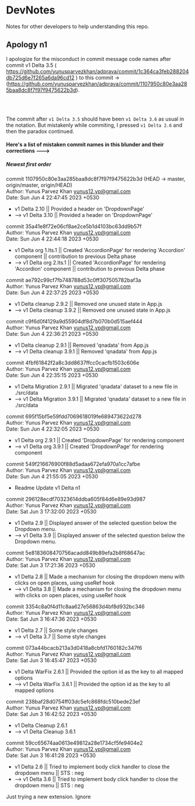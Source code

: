 # DevNotes
Notes for other developers to help understanding this repo.

## Apology n1
I apologize for the misconduct in commit message code names after commit v1 Delta 3.5 ( https://github.com/yunusparvezkhan/adprava/commit/1c364ca3feb288204db725d6e7f265a6da96cd12 ) to this commit -> (https://github.com/yunusparvezkhan/adprava/commit/1107950c80e3aa285baa8dc8f7f97f9475622b3d).

<br>
<br>

The commit after `v1 Delta 3.5` should have been `v1 Delta 3.6` as usual in the notation. But mistakenly while commiting, I pressed `v1 Delta 2.6` and then the paradox continued.
<br>
#### Here's a list of mistaken commit names in this blunder and their corrections --->

##### Newest first order
 
commit 1107950c80e3aa285baa8dc8f7f97f9475622b3d (HEAD -> master, origin/master, origin/HEAD) <br>
Author: Yunus Parvez Khan <yunus12.yp@gmail.com> <br>
Date:   Sun Jun 4 22:47:45 2023 +0530 <br>
 
* v1 Delta 2.10 || Provided a header on 'DropdownPage' 
* --> v1 Delta 3.10 || Provided a header on 'DropdownPage' 

commit 35a41e8f72e06cf8ae2ce5b1d4103bc63dd9b57f <br>
Author: Yunus Parvez Khan <yunus12.yp@gmail.com> <br>
Date:   Sun Jun 4 22:44:18 2023 +0530 <br>

* v1 Delta org 1.lts.1 || Created 'AccordionPage' for rendering 'Accordion' component || contribution to previous Delta phase 
* --> v1 Delta org 2.lts.1 || Created 'AccordionPage' for rendering 'Accordion' component || contribution to previous Delta phase 

commit ae792c99cf7fb748788d53c0ff307505782baf3a <br>
Author: Yunus Parvez Khan <yunus12.yp@gmail.com> <br>
Date:   Sun Jun 4 22:37:25 2023 +0530 <br>

* v1 Delta cleanup 2.9.2 || Removed one unused state in App.js 
* --> v1 Delta cleanup 3.9.2 || Removed one unused state in App.js

commit c9f6d0f4129a9d55904df8d7b070b0d515aef444 <br>
Author: Yunus Parvez Khan <yunus12.yp@gmail.com> <br>
Date:   Sun Jun 4 22:36:21 2023 +0530 <br>

* v1 Delta cleanup 2.9.1 || Removed 'qnadata' from App.js 
* --> v1 Delta cleanup 3.9.1 || Removed 'qnadata' from App.js

commit 4fbf61842f2a8c3dd8637ffcc0cacfb1503c606e <br>
Author: Yunus Parvez Khan <yunus12.yp@gmail.com> <br>
Date:   Sun Jun 4 22:35:15 2023 +0530 <br>

* v1 Delta Migration 2.9.1 || Migrated 'qnadata' dataset to a new file in ./src/data 
* --> v1 Delta Migration 3.9.1 || Migrated 'qnadata' dataset to a new file in ./src/data 

commit 695f15bf5e59fdd7069618019fe689473622d278 <br>
Author: Yunus Parvez Khan <yunus12.yp@gmail.com> <br>
Date:   Sun Jun 4 22:32:05 2023 +0530 <br>

* v1 Delta org 2.9.1 || Created 'DropdownPage' for rendering  component 
* --> v1 Delta org 3.9.1 || Created 'DropdownPage' for rendering  component

commit 549f216676900f88d5adaa672efa970a1cc7afbe <br>
Author: Yunus Parvez Khan <yunus12.yp@gmail.com> <br>
Date:   Sun Jun 4 21:55:05 2023 +0530 <br>

* Readme Update v1 Delta n1 <br>

commit 296128ecdf70323614ddba605f84d6e89e93d987 <br>
Author: Yunus Parvez Khan <yunus12.yp@gmail.com> <br>
Date:   Sat Jun 3 17:32:00 2023 +0530 <br>

* v1 Delta 2.9 || Displayed answer of the selected question below the Dropdown menu. 
* --> v1 Delta 3.9 || Displayed answer of the selected question below the Dropdown menu.

commit 5e8183608470756acadd849b89efa2b8f68647ac <br>
Author: Yunus Parvez Khan <yunus12.yp@gmail.com> <br>
Date:   Sat Jun 3 17:21:36 2023 +0530 <br>

* v1 Delta 2.8 || Made a mechanism for closing the dropdown menu with clicks on open places, using useRef hook 
* --> v1 Delta 3.8 || Made a mechanism for closing the dropdown menu with clicks on open places, using useRef hook 

commit 3354c8a0f4d11c8aa627e56863d4bf8d932bc346 <br>
Author: Yunus Parvez Khan <yunus12.yp@gmail.com> <br>
Date:   Sat Jun 3 16:47:36 2023 +0530 <br>

* v1 Delta 2.7 || Some style changes 
* --> v1 Delta 3.7 || Some style changes 

commit 073a44bcacb213a3d0418a8cbfd1760182c347f6 <br>
Author: Yunus Parvez Khan <yunus12.yp@gmail.com> <br>
Date:   Sat Jun 3 16:45:47 2023 +0530 <br>

* v1 Delta WarFix 2.6.1 || Provided the option id as the key to all mapped options 
* --> v1 Delta WarFix 3.6.1 || Provided the option id as the key to all mapped options

commit 238baf28d0754ff03dc5efc868fdc510bede23ef <br>
Author: Yunus Parvez Khan <yunus12.yp@gmail.com> <br>
Date:   Sat Jun 3 16:42:52 2023 +0530 <br>

* v1 Delta Cleanup 2.6.1 
* --> v1 Delta Cleanup 3.6.1

commit 59cc65674aa0613e49812a28e1734cf5fe9404e2 <br>
Author: Yunus Parvez Khan <yunus12.yp@gmail.com> <br>
Date:   Sat Jun 3 16:41:28 2023 +0530 <br>

* v1 Delta 2.6 || Tried to implement body click handler to close the dropdown menu || STS : neg 
* --> v1 Delta 3.6 || Tried to implement body click handler to close the dropdown menu || STS : neg




Just trying a new extension. Ignore